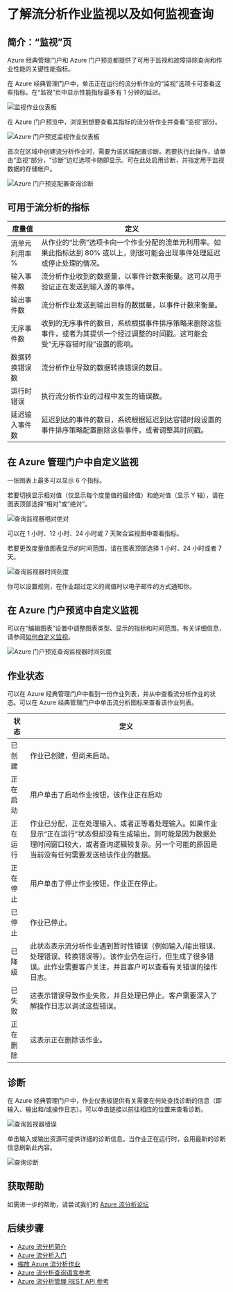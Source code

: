 <properties 
	pageTitle="了解流分析作业监视 | Azure" 
	description="了解流分析作业监视" 
	keywords="查询监视器"
	services="stream-analytics" 
	documentationCenter="" 
	authors="jeffstokes72" 
	manager="jhubbard" 
	editor="cgronlun"/>  


<tags 
	ms.service="stream-analytics" 
	ms.devlang="na" 
	ms.topic="article" 
	ms.tgt_pltfrm="na" 
	ms.workload="data-services" 
	ms.date="09/26/2016" 
	wacn.date="11/14/2016" 
	ms.author="jeffstok"/>

# 了解流分析作业监视以及如何监视查询

## 简介：“监视”页

Azure 经典管理门户和 Azure 门户预览都提供了可用于监视和故障排除查询和作业性能的关键性能指标。

在 Azure 经典管理门户中，单击正在运行的流分析作业的“监视”选项卡可查看这些指标。在“监视”页中显示性能指标最多有 1 分钟的延迟。

  ![监视作业仪表板](./media/stream-analytics-monitoring/01-stream-analytics-monitoring.png)

在 Azure 门户预览中，浏览到想要查看其指标的流分析作业并查看“监视”部分。

  ![Azure 门户预览监视作业仪表板](./media/stream-analytics-monitoring/06-stream-analytics-monitoring.png)

首次在区域中创建流分析作业时，需要为该区域配置诊断。若要执行此操作，请单击“监视”部分，“诊断”边栏选项卡随即显示。可在此处启用诊断，并指定用于监视数据的存储帐户。

  ![Azure 门户预览配置查询诊断](./media/stream-analytics-monitoring/07-stream-analytics-monitoring.png)

## 可用于流分析的指标


| 度量值 | 定义 |
|--------|-------------|
| 流单元利用率 % | 从作业的“比例”选项卡向一个作业分配的流单元利用率。如果此指标达到 80% 或以上，则很可能会出现事件处理延迟或停止处理的情况。 |
| 输入事件数 | 流分析作业收到的数据量，以事件计数来衡量。这可以用于验证正在发送到输入源的事件。 |
| 输出事件数 | 流分析作业发送到输出目标的数据量，以事件计数来衡量。 |
| 无序事件数 | 收到的无序事件的数目，系统根据事件排序策略来删除这些事件，或者为其提供一个经过调整的时间戳。这可能会受“无序容错时段”设置的影响。 |
| 数据转换错误数 | 流分析作业导致的数据转换错误的数目。 |
| 运行时错误 | 执行流分析作业的过程中发生的错误数。 |
| 延迟输入事件数 | 延迟到达的事件的数目，系统根据延迟到达容错时段设置的事件排序策略配置删除这些事件，或者调整其时间戳。 |

## 在 Azure 管理门户中自定义监视 ##

一张图表上最多可以显示 6 个指标。

若要切换显示相对值（仅显示每个度量值的最终值）和绝对值（显示 Y 轴），请在图表顶部选择“相对”或“绝对”。

  ![查询监视器相对绝对](./media/stream-analytics-monitoring/02-stream-analytics-monitoring.png)

可以在 1 小时、12 小时、24 小时或 7 天聚合监视图中查看指标。

若要更改度量值图表显示的时间范围，请在图表顶部选择 1 小时、24 小时或者 7 天。

  ![查询监视器时间刻度](./media/stream-analytics-monitoring/03-stream-analytics-monitoring.png)

你可以设置规则，在作业超过定义的阈值时以电子邮件的方式通知你。

## 在 Azure 门户预览中自定义监视 ##

可以在“编辑图表”设置中调整图表类型、显示的指标和时间范围。有关详细信息，请参阅[如何自定义监视](/documentation/articles/insights-how-to-customize-monitoring/)。

  ![Azure 门户预览查询监视器时间刻度](./media/stream-analytics-monitoring/08-stream-analytics-monitoring.png)

## 作业状态

可以在 Azure 经典管理门户中看到一份作业列表，并从中查看流分析作业的状态。可以在 Azure 经典管理门户中单击流分析图标来查看该作业列表。

| 状态 | 定义 |
|--------|------------|
| 已创建 | 作业已创建，但尚未启动。 |
| 正在启动 | 用户单击了启动作业按钮，该作业正在启动 |
| 正在运行 | 作业已分配，正在处理输入，或者正等着处理输入。如果作业显示“正在运行”状态但却没有生成输出，则可能是因为数据处理时间窗口较大，或者查询逻辑较复杂。另一个可能的原因是当前没有任何需要发送给该作业的数据。 |
| 正在停止 | 用户单击了停止作业按钮，作业正在停止。 |
| 已停止 | 作业已停止。 |
| 已降级 | 此状态表示流分析作业遇到暂时性错误（例如输入/输出错误、处理错误、转换错误等）。该作业仍在运行，但生成了很多错误。此作业需要客户关注，并且客户可以查看有关错误的操作日志。 |
| 已失败 | 这表示错误导致作业失败，并且处理已停止。客户需要深入了解操作日志以调试这些错误。 |
| 正在删除 | 这表示正在删除该作业。 |

## 诊断

在 Azure 经典管理门户中，作业仪表板提供有关需要在何处查找诊断的信息（即输入、输出和/或操作日志）。可以单击链接以前往相应的位置来查看诊断。

  ![查询监视器错误](./media/stream-analytics-monitoring/04-stream-analytics-monitoring.png)

单击输入或输出资源可提供详细的诊断信息。当作业正在运行时，会用最新的诊断信息刷新此内容。

  ![查询诊断](./media/stream-analytics-monitoring/05-stream-analytics-monitoring.png)

## 获取帮助
如需进一步的帮助，请尝试我们的 [Azure 流分析论坛](https://social.msdn.microsoft.com/Forums/zh-cn/home?forum=AzureStreamAnalytics)

## 后续步骤

- [Azure 流分析简介](/documentation/articles/stream-analytics-introduction/)
- [Azure 流分析入门](/documentation/articles/stream-analytics-get-started/)
- [缩放 Azure 流分析作业](/documentation/articles/stream-analytics-scale-jobs/)
- [Azure 流分析查询语言参考](https://msdn.microsoft.com/zh-cn/library/azure/dn834998.aspx)
- [Azure 流分析管理 REST API 参考](https://msdn.microsoft.com/zh-cn/library/azure/dn835031.aspx)

<!---HONumber=Mooncake_1107_2016-->